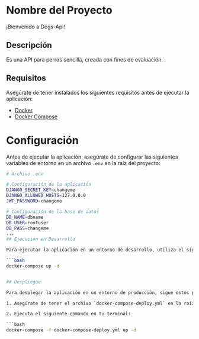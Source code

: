# Nombre del Proyecto

¡Bienvenido a Dogs-Api!

## Descripción

Es una API para perros sencilla, creada con fines de evaluación. .

## Requisitos

Asegúrate de tener instalados los siguientes requisitos antes de ejecutar la aplicación:

- [Docker](https://www.docker.com/get-started)
- [Docker Compose](https://docs.docker.com/compose/install/)

# Configuración

Antes de ejecutar la aplicación, asegúrate de configurar las siguientes variables de entorno en un archivo `.env` en la raíz del proyecto:

```bash
# Archivo .env

# Configuración de la aplicación
DJANGO_SECRET_KEY=changeme
DJANGO_ALLOWED_HOSTS=127.0.0.0
JWT_PASSWORD=changeme

# Configuración de la base de datos
DB_NAME=dbname
DB_USER=rootuser
DB_PASS=changeme
...
## Ejecución en Desarrollo

Para ejecutar la aplicación en un entorno de desarrollo, utiliza el siguiente comando en tu terminal:

```bash
docker-compose up -d


## Despliegue

Para desplegar la aplicación en un entorno de producción, sigue estos pasos:

1. Asegúrate de tener el archivo `docker-compose-deploy.yml` en la raíz del proyecto.

2. Ejecuta el siguiente comando en tu terminal:

```bash
docker-compose -f docker-compose-deploy.yml up -d
